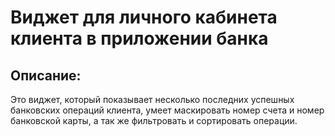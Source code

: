 # Виджет для личного кабинета клиента в приложении банка
## Описание:
Это виджет, который показывает несколько последних успешных банковских операций клиента, умеет маскировать номер счета и номер банковской карты, а так же фильтровать и сортировать операции.
